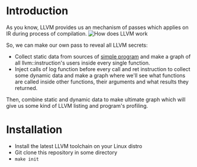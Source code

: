 # Introduction
As you know, LLVM provides us an mechanism of passes which applies on IR during process of compilation. 
![How does LLVM work](https://user-images.githubusercontent.com/26509840/225095862-eb984adc-88e3-4e29-8a9a-6558ce3b9ecd.png)

So, we can make our own pass to reveal all LLVM secrets:
  + Collect static data from sources of [simple program](https://github.com/dainbow/LlvmPass/blob/master/targets/INSPECTED_fibonacci.cpp) and make a graph of all llvm::instruction's users inside every single function.
  + Inject calls of log function before every call and ret instruction to collect some dynamic data and make a graph where we'll see what functions are called inside other functions, their arguments and what results they returned.

Then, combine static and dynamic data to make ultimate graph which will give us some kind of LLVM listing and program's profiling. 

# Installation
  + Install the latest LLVM toolchain on your Linux distro
  + Git clone this repository in some directory
  + ```make init```
